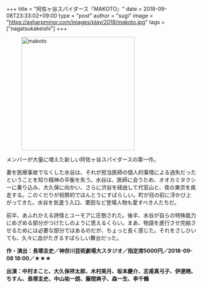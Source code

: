 +++
title = "阿佐ヶ谷スパイダース『MAKOTO』"
date = 2018-09-08T23:33:02+09:00
type = "post"
author = "sugi"
image = "https://asharpminor.com/images/play/2018/makoto.jpg"
tags = ["nagatsukakeishi"]
+++
<figure class="alignleft"><img src="/images/play/2018/makoto.jpg" alt="makoto" style="width: 300px !important;"></figure>

メンバーが大量に増えた新しい阿佐ヶ谷スパイダースの第一作。

妻を医療事故でなくした水谷は、それが担当医師の個人的事情による過失だったということを知り精神の平衡を失う。水谷は、医師に会うため、オオカミタクシーに乗り込み、大久保に向かい、さらに渋谷を経由して代官山と、夜の東京を疾走する。このくだりが祝祭的でほんとうにすばらしい。町が目の前に浮かび上がってきた。水谷を気遣う入口、栗田など登場人物も愛すべき人たちだ。

前半、あふれかえる詩情とユーモアに圧倒された。後半、水谷が自らの特殊能力にめざめる部分がつけたしのように思えるくらい。まあ、物語を進行させ完結させるためには必要な部分ではあるのだが、ちょっと長く感じた。それをさしひいても、久々に血がたぎるすばらしい舞台だった。

**作・演出：長塚圭史／神奈川芸術劇場大スタジオ／指定席5000円／2018-09-08 18:00／★★★**

**出演：中村まこと、大久保祥太郎、木村美月、坂本慶介、志甫真弓子、伊達暁、ちすん、長塚圭史、中山祐一朗、藤間爽子、森一生、李千鶴**
